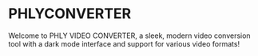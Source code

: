 # PHLYCONVERTER
Welcome to PHLY VIDEO CONVERTER, a sleek, modern video conversion tool with a dark mode interface and support for various video formats! 
